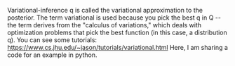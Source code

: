 Variational-inference
q is called the variational approximation to the posterior. The term variational is used because you pick the best q in Q -- the term derives from the "calculus of variations," which deals with optimization problems that pick the best function (in this case, a distribution q).
You can see some tutorials: https://www.cs.jhu.edu/~jason/tutorials/variational.html 
Here, I am sharing a code for an example in python.
